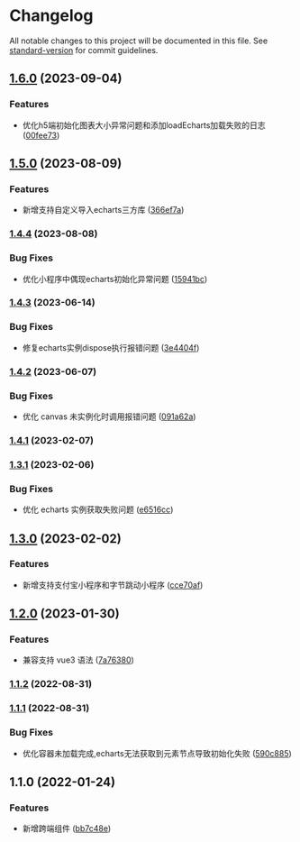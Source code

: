 # Changelog

All notable changes to this project will be documented in this file. See [standard-version](https://github.com/conventional-changelog/standard-version) for commit guidelines.

## [1.6.0](https://github.com/beezen/echarts4taro3/compare/v1.5.0...v1.6.0) (2023-09-04)


### Features

* 优化h5端初始化图表大小异常问题和添加loadEcharts加载失败的日志 ([00fee73](https://github.com/beezen/echarts4taro3/commit/00fee73ec9e5fb2900d58783df4f728c01c5d864))

## [1.5.0](https://github.com/beezen/echarts4taro3/compare/v1.4.4...v1.5.0) (2023-08-09)


### Features

* 新增支持自定义导入echarts三方库 ([366ef7a](https://github.com/beezen/echarts4taro3/commit/366ef7aa5c4aca9b815f8f642396342cd4c288df))

### [1.4.4](https://github.com/beezen/echarts4taro3/compare/v1.4.3...v1.4.4) (2023-08-08)


### Bug Fixes

* 优化小程序中偶现echarts初始化异常问题 ([15941bc](https://github.com/beezen/echarts4taro3/commit/15941bc0bdf790295e869cdb4c7bddc2f90887ee))

### [1.4.3](https://github.com/beezen/echarts4taro3/compare/v1.4.2...v1.4.3) (2023-06-14)


### Bug Fixes

* 修复echarts实例dispose执行报错问题 ([3e4404f](https://github.com/beezen/echarts4taro3/commit/3e4404f6255bb66e43ff8ab00cbb4875662f8079))

### [1.4.2](https://github.com/beezen/echarts4taro3/compare/v1.4.1...v1.4.2) (2023-06-07)


### Bug Fixes

* 优化 canvas 未实例化时调用报错问题 ([091a62a](https://github.com/beezen/echarts4taro3/commit/091a62a6bd724c679916a7ae5a0aa535e7c8af64))

### [1.4.1](https://github.com/beezen/echarts4taro3/compare/v1.3.1...v1.4.1) (2023-02-07)

### [1.3.1](https://github.com/beezen/echarts4taro3/compare/v1.3.0...v1.3.1) (2023-02-06)


### Bug Fixes

* 优化 echarts 实例获取失败问题 ([e6516cc](https://github.com/beezen/echarts4taro3/commit/e6516cce6ca2c73a46fc9dfc8a201c297ec70f2d))

## [1.3.0](https://github.com/beezen/echarts4taro3/compare/v1.2.0...v1.3.0) (2023-02-02)


### Features

* 新增支持支付宝小程序和字节跳动小程序 ([cce70af](https://github.com/beezen/echarts4taro3/commit/cce70afcf8007371f38d71718b96fa80fecffa5a))

## [1.2.0](https://github.com/beezen/echarts4taro3/compare/v1.1.2...v1.2.0) (2023-01-30)


### Features

* 兼容支持 vue3 语法 ([7a76380](https://github.com/beezen/echarts4taro3/commit/7a76380f1930a842f62aadbc4fb81011b61cdbd3))

### [1.1.2](https://github.com/beezen/echarts4taro3/compare/v1.1.1...v1.1.2) (2022-08-31)

### [1.1.1](https://github.com/beezen/echarts4taro3/compare/v1.1.0...v1.1.1) (2022-08-31)


### Bug Fixes

* 优化容器未加载完成,echarts无法获取到元素节点导致初始化失败 ([590c885](https://github.com/beezen/echarts4taro3/commit/590c8852711261f6ceeb751482b29ec75d243296))

## 1.1.0 (2022-01-24)


### Features

* 新增跨端组件 ([bb7c48e](https://github.com/beezen/echarts4taro3/commit/bb7c48ef61bbfb0d610807a45f9c16ce1b5a0155))
